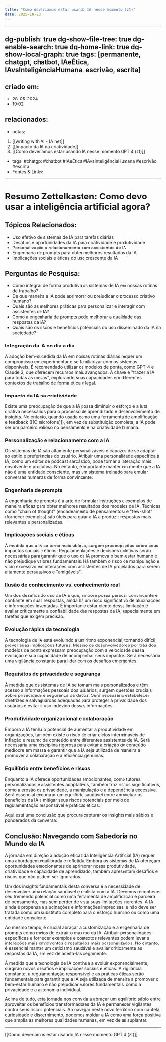 ```yaml
---
title: "Como deveríamos estar usando IA nesse momento (zt)"
date: 2025-10-23
---
```


---
dg-publish: true
dg-show-file-tree: true
dg-enable-search: true
dg-home-link: true
dg-show-local-graph: true
tags: [permanente, chatgpt, chatbot, IAeÉtica, IAvsInteligênciaHumana, escrivão, escrita]
---
## criado em: 
- 28-05-2024
- 19:02
## relacionados:
- notas:
1. [[writing with AI - IA net]]
2. [[Impacto da IA na criatividade]]
3. [[Como deveríamos estar usando IA nesse momento GPT 4 (zt)]]
- tags: #chatgpt #chatbot #IAeÉtica #IAvsInteligênciaHumana #escrivão #escrita
- Fontes & Links: 
---
# Resumo Zettelkasten: Como devo usar a inteligência artificial agora?

## Tópicos Relacionados:

- Uso efetivo de sistemas de IA para tarefas diárias
- Desafios e oportunidades da IA para criatividade e produtividade
- Personalização e relacionamento com assistentes de IA
- Engenharia de prompts para obter melhores resultados da IA
- Implicações sociais e éticas do uso crescente da IA

## Perguntas de Pesquisa:

- Como integrar de forma produtiva os sistemas de IA em nossas rotinas de trabalho?
- De que maneira a IA pode aprimorar ou prejudicar o processo criativo humano?
- Quais são as melhores práticas para personalizar e interagir com assistentes de IA?
- Como a engenharia de prompts pode melhorar a qualidade das respostas da IA?
- Quais são os riscos e benefícios potenciais do uso disseminado da IA na sociedade?

### Integração da IA no dia a dia

A adoção bem-sucedida da IA em nossas rotinas diárias requer um compromisso em experimentar e se familiarizar com os sistemas disponíveis. É recomendado utilizar os modelos de ponta, como GPT-4 e Claude 3, que oferecem recursos mais avançados. A chave é "trazer a IA para todas as mesas", explorando suas capacidades em diferentes contextos de trabalho de forma ética e legal.

### Impacto da IA na criatividade

Existe uma preocupação de que a IA possa diminuir o esforço e a luta criativa necessários para o processo de aprendizado e desenvolvimento de insights. No entanto, quando usada como uma ferramenta de amplificação e feedback ([[O microfone]]), em vez de substituição completa, a IA pode ser um parceiro valioso no pensamento e na criatividade humana.

### Personalização e relacionamento com a IA

Os sistemas de IA são altamente personalizáveis e capazes de se adaptar ao estilo e preferências do usuário. Atribuir uma personalidade específica à IA, como um editor de podcast sarcástico, pode tornar a interação mais envolvente e produtiva. No entanto, é importante manter em mente que a IA não é uma entidade consciente, mas um sistema treinado para emular conversas humanas de forma convincente.

### Engenharia de prompts

A engenharia de prompts é a arte de formular instruções e exemplos de maneira eficaz para obter melhores resultados dos modelos de IA. Técnicas como "chain of thought" (encadeamento de pensamentos) e "few-shot" (fornecer exemplos) são úteis para guiar a IA a produzir respostas mais relevantes e personalizadas.

### Implicações sociais e éticas

À medida que a IA se torna mais ubíqua, surgem preocupações sobre seus impactos sociais e éticos. Regulamentações e decisões coletivas serão necessárias para garantir que o uso da IA promova o bem-estar humano e não prejudique valores fundamentais. Há também o risco de manipulação e vício excessivo em interações com assistentes de IA projetados para serem altamente persuasivos e "amigáveis".

### Ilusão de conhecimento vs. conhecimento real

Um dos desafios do uso da IA é que, embora possa parecer convincente e confiante em suas respostas, ainda há um risco significativo de alucinações e informações inventadas. É importante estar ciente dessa limitação e avaliar criticamente a confiabilidade das respostas da IA, especialmente em tarefas que exigem precisão.

### Evolução rápida da tecnologia

A tecnologia de IA está evoluindo a um ritmo exponencial, tornando difícil prever suas implicações futuras. Mesmo os desenvolvedores por trás dos modelos de ponta expressam preocupação com a velocidade dessa evolução e sua capacidade de acompanhar seus impactos. Será necessária uma vigilância constante para lidar com os desafios emergentes.

### Requisitos de privacidade e segurança

À medida que os sistemas de IA se tornam mais personalizados e têm acesso a informações pessoais dos usuários, surgem questões cruciais sobre privacidade e segurança de dados. Será necessário estabelecer diretrizes e salvaguardas adequadas para proteger a privacidade dos usuários e evitar o uso indevido dessas informações.

### Produtividade organizacional e colaboração

Embora a IA tenha o potencial de aumentar a produtividade em organizações, também existe o risco de criar ciclos intermináveis de inflação e resumo de conteúdo entre diferentes assistentes de IA. Será necessária uma disciplina rigorosa para evitar a criação de conteúdo medíocre em massa e garantir que a IA seja utilizada de maneira a promover a colaboração e a eficiência genuínas.

### Equilíbrio entre benefícios e riscos

Enquanto a IA oferece oportunidades emocionantes, como tutores personalizados e assistentes adaptativos, também traz riscos significativos, como a erosão da privacidade, a manipulação e a dependência excessiva. Será essencial encontrar um equilíbrio saudável entre aproveitar os benefícios da IA e mitigar seus riscos potenciais por meio de regulamentação responsável e práticas éticas.

Aqui está uma conclusão que procura capturar os insights mais sábios e ponderados da conversa:

## Conclusão: Navegando com Sabedoria no Mundo da IA

A jornada em direção à adoção eficaz da Inteligência Artificial (IA) requer uma abordagem equilibrada e refletida. Embora os sistemas de IA ofereçam oportunidades emocionantes de aprimorar nossa produtividade, criatividade e capacidade de aprendizado, também apresentam desafios e riscos que não podem ser ignorados.

Um dos insights fundamentais desta conversa é a necessidade de desenvolver uma relação saudável e realista com a IA. Devemos reconhecer seu tremendo potencial como uma ferramenta de amplificação e parceira de pensamento, mas sem perder de vista suas limitações inerentes. A IA ainda é propensa a alucinações e informações imprecisas, e não deve ser tratada como um substituto completo para o esforço humano ou como uma entidade consciente.

Ao mesmo tempo, é crucial abraçar a customização e a engenharia de prompts como meios de extrair o máximo da IA. Atribuir personalidades específicas e fornecer exemplos e contextos relevantes podem levar a interações mais envolventes e resultados mais personalizados. No entanto, é essencial manter um ceticismo saudável e avaliar criticamente as respostas da IA, em vez de aceitá-las cegamente.

À medida que a tecnologia de IA continua a evoluir exponencialmente, surgirão novos desafios e implicações sociais e éticas. A vigilância constante, a regulamentação responsável e as práticas éticas serão fundamentais para garantir que a IA seja utilizada de maneira a promover o bem-estar humano e não prejudicar valores fundamentais, como a privacidade e a autonomia individual.

Acima de tudo, esta jornada nos convida a abraçar um equilíbrio sábio entre aproveitar os benefícios transformadores da IA e permanecer vigilantes contra seus riscos potenciais. Ao navegar neste novo território com cautela, curiosidade e discernimento, podemos moldar a IA como uma força positiva que amplia as melhores qualidades humanas, em vez de as suplantar.

---

[[Como deveríamos estar usando IA nesse momento GPT 4 (zt)]]